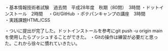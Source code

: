 ・基本情報技術者試験　過去問　平成28年度　秋期（80問）　3時間
・ドットインストール　2時間
　・Git/GitHub
 ・ポテパンキャンプの講座　3時間　 　 　 
  ・実践課題HTML/CSS

・ついに提出が完了した。ドットインストールを参考にgit push -u origin mainを使用したらプッシュすることができた。
・Gitの操作は練習が必要だと思った。これから徐々に慣れていきたい。
